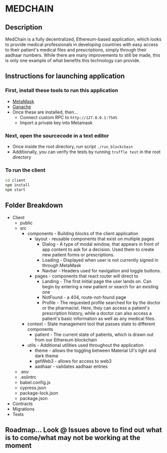 # MEDCHAIN

## Description

MedChain is a fully decentralized, Ethereum-based application, which looks to provide medical professionals in developing countries with easy access to their patient's medical files and prescriptions, simply through their aadhaar numbers. While there are many improvements to still be made, this is only one example of what benefits this technology can provide.

## Instructions for launching application

### First, install these tools to run this application

- [MetaMask](https://metamask.io/)
- [Ganache](https://www.trufflesuite.com/ganache)
- Once these are installed, then...
  - Connect custom RPC to `http://127.0.0.1:7545`
  - Import a private key into Metamask

### Next, open the sourcecode in a text editor

- Once inside the root directory, run script `./run_blockchain`
- Additionally, you can verify the tests by running `truffle test` in the root directory

### To run the client

~~~~bash
cd client
npm install
npm start
~~~~

## Folder Breakdown

- Client
  - public
  - src
    - components - Building blocks of the client application
      - layout - reusable components that exist on multiple pages
        - Dialog - A type of modal window, that appears in front of app content to ask for a decision. Used them to create new patient forms or prescriptions.
        - Loading - Displayed when user is not currently signed in through MetaMask
        - Navbar - Headers used for navigation and toggle buttons.
      - pages - components that react router will direct to
        - Landing - The first initial page the user lands on. Can begin by entering a new patient or search for an existing one
        - NotFound - a 404, route-not-found page
        - Profile - The requested profile searched for by the doctor or the pharmacist. Here, they can access a patient's prescription history, while a doctor can also access a patient's basic information as well as any medical files.
    - context - State management tool that passes state to different components
      - patient - The current state of patients, which is drawn out from our Ethereum blockchain
    - utils - Additional utilities used throughout the application
      - theme - allows the toggling between Material UI's light and dark theme
      - getWeb3 - allows for access to web3
      - aadhaar - validates aadhaar entries
  - .env
  - .eslintrc
  - babel.config.js
  - cypress.json
  - package-lock.json
  - package.json
- Contracts
- Migrations
- Tests

## Roadmap... Look @ Issues above to find out what is to come/what may not be working at the moment

